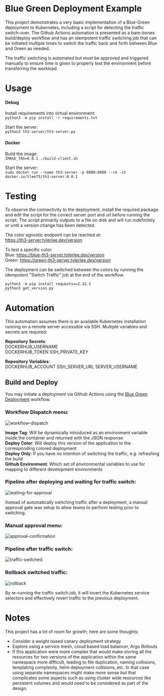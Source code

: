 # Blue Green Deployment Example

This project demonstrates a very basic implementation of a Blue-Green deployment to Kubernetes, including a script for 
detecting the traffic switch-over. The Github Actions automation is presented as a bare-bones build/deploy workflow and 
has an idempotent traffic switching job that can be initiated multiple times to switch the traffic back and forth between
Blue and Green as needed.  

The traffic switching is automated but must be approved and triggered manually to ensure time is given to properly test
the environment before transferring the workload.  

# Usage


#### Debug

Install requirements into virtual environment:  
`python3 -m pip install -r requirements.txt`  

Start the server:  
`python3 th3-server/th3-server.py`  

#### Docker

Build the image:  
`IMAGE_TAG=0.0.1 ./build-client.sh`

Start the server:  
`sudo docker run --name th3-server -p 8080:8080 --rm -it docker.io/tlee75/th3-server:0.0.1`  

# Testing

To observe the connectivity to the deployment, install the required package and edit the script for the correct server 
port and url before running the script. The script primarily outputs to a file on disk and will run 
indefinitely or until a version change has been detected.  

The color agnostic endpoint can be reached at:  
https://th3-server.tylerlee.dev/version

To test a specific color:  
Blue: https://blue-th3-server.tylerlee.dev/version  
Green: https://green-th3-server.tylerlee.dev/version

The deployment can be switched between the colors by running the idempotent "Switch Traffic" job at the end of the workflow.  

```
python3 -m pip install requests==2.32.3  
python3 get_version.py  
```
# Automation

This automation assumes there is an available Kubernetes installation running on a remote server accessible via SSH.
Multiple variables and secrets are required:

**Repository Secrets**:  
DOCKERHUB_USERNAME  
DOCKERHUB_TOKEN
SSH_PRIVATE_KEY

**Repository Variables**:  
DOCKERHUB_ACCOUNT
SSH_SERVER_URL
SERVER_USERNAME

## Build and Deploy

You may initiate a deployment via Github Actions using the [Blue Green Deployment](https://github.com/tlee75/blue-green/actions/workflows/blue-green-deploy.yml)
workflow.

### Workflow Dispatch menu:  
![workflow-dispatch](https://private-user-images.githubusercontent.com/103002386/363773390-0c2aaade-6c83-452a-b5d7-78f19395c867.jpg?jwt=eyJhbGciOiJIUzI1NiIsInR5cCI6IkpXVCJ9.eyJpc3MiOiJnaXRodWIuY29tIiwiYXVkIjoicmF3LmdpdGh1YnVzZXJjb250ZW50LmNvbSIsImtleSI6ImtleTUiLCJleHAiOjE3MjUzMTIzNzQsIm5iZiI6MTcyNTMxMjA3NCwicGF0aCI6Ii8xMDMwMDIzODYvMzYzNzczMzkwLTBjMmFhYWRlLTZjODMtNDUyYS1iNWQ3LTc4ZjE5Mzk1Yzg2Ny5qcGc_WC1BbXotQWxnb3JpdGhtPUFXUzQtSE1BQy1TSEEyNTYmWC1BbXotQ3JlZGVudGlhbD1BS0lBVkNPRFlMU0E1M1BRSzRaQSUyRjIwMjQwOTAyJTJGdXMtZWFzdC0xJTJGczMlMkZhd3M0X3JlcXVlc3QmWC1BbXotRGF0ZT0yMDI0MDkwMlQyMTIxMTRaJlgtQW16LUV4cGlyZXM9MzAwJlgtQW16LVNpZ25hdHVyZT01YjBhOTE4OWUyZTlkOTVjNDY0NjcwNjgyOTRiMjlmYmVhOGEyODRmYzBjOGE0MGI2YzMyNzEwOTVlZDFmODY5JlgtQW16LVNpZ25lZEhlYWRlcnM9aG9zdCZhY3Rvcl9pZD0wJmtleV9pZD0wJnJlcG9faWQ9MCJ9.VIVzMVRYVsFFpAjuNWqdohx6L83xnCiHOJtaC3bb_8w)    

**Image Tag**: Will be dynamically introduced as an environment variable inside the container and returned with the JSON response  
**Deploy Color**: Will deploy this version of the application to the corresponding colored deployment  
**Deploy Only**: If you have no intention of switching the traffic, e.g. refreshing the build  
**Github Environment**: Which set of environmental variables to use for mapping to different development environments  

### Pipeline after deploying and waiting for traffic switch:  
![waiting-for-approval](https://private-user-images.githubusercontent.com/103002386/363773275-d1ac4a9e-62d8-4efe-823b-d0468822404f.png?jwt=eyJhbGciOiJIUzI1NiIsInR5cCI6IkpXVCJ9.eyJpc3MiOiJnaXRodWIuY29tIiwiYXVkIjoicmF3LmdpdGh1YnVzZXJjb250ZW50LmNvbSIsImtleSI6ImtleTUiLCJleHAiOjE3MjUzMTIzNzQsIm5iZiI6MTcyNTMxMjA3NCwicGF0aCI6Ii8xMDMwMDIzODYvMzYzNzczMjc1LWQxYWM0YTllLTYyZDgtNGVmZS04MjNiLWQwNDY4ODIyNDA0Zi5wbmc_WC1BbXotQWxnb3JpdGhtPUFXUzQtSE1BQy1TSEEyNTYmWC1BbXotQ3JlZGVudGlhbD1BS0lBVkNPRFlMU0E1M1BRSzRaQSUyRjIwMjQwOTAyJTJGdXMtZWFzdC0xJTJGczMlMkZhd3M0X3JlcXVlc3QmWC1BbXotRGF0ZT0yMDI0MDkwMlQyMTIxMTRaJlgtQW16LUV4cGlyZXM9MzAwJlgtQW16LVNpZ25hdHVyZT05ZWRhNDQzZmFhNDQyOWQ1YTg0YjM4NTc0NmVjYTZiMDA1MGRjZDhiOTgyMTM2YzA5ZjBkNGJkNWQ1YWM0YWQ2JlgtQW16LVNpZ25lZEhlYWRlcnM9aG9zdCZhY3Rvcl9pZD0wJmtleV9pZD0wJnJlcG9faWQ9MCJ9.eRlZ-lb0G0kyYNeXWX-x92QTOS4TDb_qskzh-kYeUQA)  

Instead of automatically switching traffic after a deployment, a manual approval gate was setup to allow teams to perform
testing prior to switching.

### Manual approval menu:  
![approval-confirmation](https://private-user-images.githubusercontent.com/103002386/363773691-a2e83e84-cd2e-4eae-aca7-77e98e75a5b9.png?jwt=eyJhbGciOiJIUzI1NiIsInR5cCI6IkpXVCJ9.eyJpc3MiOiJnaXRodWIuY29tIiwiYXVkIjoicmF3LmdpdGh1YnVzZXJjb250ZW50LmNvbSIsImtleSI6ImtleTUiLCJleHAiOjE3MjUzMTIzNzQsIm5iZiI6MTcyNTMxMjA3NCwicGF0aCI6Ii8xMDMwMDIzODYvMzYzNzczNjkxLWEyZTgzZTg0LWNkMmUtNGVhZS1hY2E3LTc3ZTk4ZTc1YTViOS5wbmc_WC1BbXotQWxnb3JpdGhtPUFXUzQtSE1BQy1TSEEyNTYmWC1BbXotQ3JlZGVudGlhbD1BS0lBVkNPRFlMU0E1M1BRSzRaQSUyRjIwMjQwOTAyJTJGdXMtZWFzdC0xJTJGczMlMkZhd3M0X3JlcXVlc3QmWC1BbXotRGF0ZT0yMDI0MDkwMlQyMTIxMTRaJlgtQW16LUV4cGlyZXM9MzAwJlgtQW16LVNpZ25hdHVyZT0yN2M5MzI1NGE1ZWU2OWU4ZjUwM2ZhMGQ4YjhiM2M3M2ZjN2Q2MWM5NmMzZDc3ZTM4YzgxNWViNGEwZjc1NGY1JlgtQW16LVNpZ25lZEhlYWRlcnM9aG9zdCZhY3Rvcl9pZD0wJmtleV9pZD0wJnJlcG9faWQ9MCJ9.WoNiKDbfrEjdTmtNHfMJPLD5u9yavX303iOIF6LA2yI)  

### Pipeline after traffic switch:  
![traffic-switched](https://private-user-images.githubusercontent.com/103002386/363773515-fcff9070-8ece-43d6-92d6-7b3673f807e9.png?jwt=eyJhbGciOiJIUzI1NiIsInR5cCI6IkpXVCJ9.eyJpc3MiOiJnaXRodWIuY29tIiwiYXVkIjoicmF3LmdpdGh1YnVzZXJjb250ZW50LmNvbSIsImtleSI6ImtleTUiLCJleHAiOjE3MjUzMTIzNzQsIm5iZiI6MTcyNTMxMjA3NCwicGF0aCI6Ii8xMDMwMDIzODYvMzYzNzczNTE1LWZjZmY5MDcwLThlY2UtNDNkNi05MmQ2LTdiMzY3M2Y4MDdlOS5wbmc_WC1BbXotQWxnb3JpdGhtPUFXUzQtSE1BQy1TSEEyNTYmWC1BbXotQ3JlZGVudGlhbD1BS0lBVkNPRFlMU0E1M1BRSzRaQSUyRjIwMjQwOTAyJTJGdXMtZWFzdC0xJTJGczMlMkZhd3M0X3JlcXVlc3QmWC1BbXotRGF0ZT0yMDI0MDkwMlQyMTIxMTRaJlgtQW16LUV4cGlyZXM9MzAwJlgtQW16LVNpZ25hdHVyZT1jZDNlN2MzNDQyOGMxZWE1ZmYwZGUwNzE4NjIxNzVlMTkyM2U2YjE0OGNlNDc4NDJiODJiZTUwZmQ0ZDAxNDkwJlgtQW16LVNpZ25lZEhlYWRlcnM9aG9zdCZhY3Rvcl9pZD0wJmtleV9pZD0wJnJlcG9faWQ9MCJ9.qt4hMVz8rDkCeVe8lw52E4ZWQbpIECsxHHBtVKNTDT4)  

### Rollback switched traffic:  
![rollback](https://private-user-images.githubusercontent.com/103002386/363773469-743bdee9-af3a-4f7d-9f64-1563f14e4b11.png?jwt=eyJhbGciOiJIUzI1NiIsInR5cCI6IkpXVCJ9.eyJpc3MiOiJnaXRodWIuY29tIiwiYXVkIjoicmF3LmdpdGh1YnVzZXJjb250ZW50LmNvbSIsImtleSI6ImtleTUiLCJleHAiOjE3MjUzMTIzNzQsIm5iZiI6MTcyNTMxMjA3NCwicGF0aCI6Ii8xMDMwMDIzODYvMzYzNzczNDY5LTc0M2JkZWU5LWFmM2EtNGY3ZC05ZjY0LTE1NjNmMTRlNGIxMS5wbmc_WC1BbXotQWxnb3JpdGhtPUFXUzQtSE1BQy1TSEEyNTYmWC1BbXotQ3JlZGVudGlhbD1BS0lBVkNPRFlMU0E1M1BRSzRaQSUyRjIwMjQwOTAyJTJGdXMtZWFzdC0xJTJGczMlMkZhd3M0X3JlcXVlc3QmWC1BbXotRGF0ZT0yMDI0MDkwMlQyMTIxMTRaJlgtQW16LUV4cGlyZXM9MzAwJlgtQW16LVNpZ25hdHVyZT1mOGVlYjAyODYxMjYyMDI0YjgwODE5NWI5NTc3OGIwNWY2NWExOGY4YTIzODc1OGQ0MmI3MmUxMDY0NzU5MWQ2JlgtQW16LVNpZ25lZEhlYWRlcnM9aG9zdCZhY3Rvcl9pZD0wJmtleV9pZD0wJnJlcG9faWQ9MCJ9.QPCZXrTdGS6Cjyaui2lPe-CEiwIXOdvakt0qbti1nGY)  

By re-running the traffic switch job, it will invert the Kubernetes service selectors and effectively revert traffic to 
the previous deployment.  

# Notes

This project has a lot of room for growth, here are some thoughts:  

- Consider a weight based canary deployment strategy
- Explore using a service mesh, cloud based load balancer, Argo Rollouts
- If this application were more complex that would make storing all the resources for two versions of the application
within the same namespace more difficult, leading to file duplication, naming collisions, templating complexity, helm 
deployment collisions, etc. In that case using separate namespaces might make more sense but that complicates some aspects 
such as using cluster wide resources like persistent volumes and would need to be considered as part of the design.  
